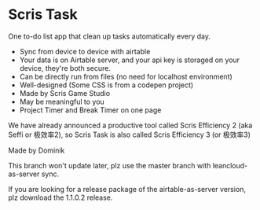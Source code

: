# Scris Task
One to-do list app that clean up tasks automatically every day.

- Sync from device to device with airtable 
- Your data is on Airtable server, and your api key is storaged on your device, they're both secure.
- Can be directly run from files (no need for localhost environment)
- Well-designed (Some CSS is from a codepen project)
- Made by Scris Game Studio
- May be meaningful to you
- Project Timer and Break Timer on one page

We have already announced a productive tool called Scris Efficiency 2 (aka Seffi or 极效率2), so Scris Task is also called Scris Efficiency 3 (or 极效率3)

Made by Dominik

This branch won't update later, plz use the master branch with leancloud-as-server sync.

If you are looking for a release package of the airtable-as-server version, plz download the 1.1.0.2 release.
